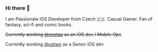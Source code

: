 ### Hi there 👋

I am Passionate iOS Developer from Czech 🇨🇿. Casual Gamer. Fan of fantasy, sci-fi and comic books.

~~Currently working [@nextap](https://github.com/nextap-solutions) as an iOS dev / Mobile Ops~~

Currently working [@ustwo](https://github.com/ustwo) as a Senior iOS dev

<!--
**radeknovis/radeknovis** is a ✨ _special_ ✨ repository because its `README.md` (this file) appears on your GitHub profile.

Here are some ideas to get you started:

- 🔭 I’m currently working on ...
- 🌱 I’m currently learning ...
- 👯 I’m looking to collaborate on ...
- 🤔 I’m looking for help with ...
- 💬 Ask me about ...
- 📫 How to reach me: ...
- 😄 Pronouns: ...
- ⚡ Fun fact: ...
-->
